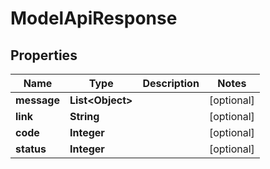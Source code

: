 
# ModelApiResponse

## Properties
Name | Type | Description | Notes
------------ | ------------- | ------------- | -------------
**message** | **List&lt;Object&gt;** |  |  [optional]
**link** | **String** |  |  [optional]
**code** | **Integer** |  |  [optional]
**status** | **Integer** |  |  [optional]



